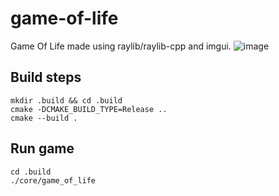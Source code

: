 # game-of-life
Game Of Life made using raylib/raylib-cpp and imgui.
![image](https://github.com/user-attachments/assets/7dc89e26-b668-4bd8-95a0-02c446be63ac)

## Build steps
```
mkdir .build && cd .build
cmake -DCMAKE_BUILD_TYPE=Release ..
cmake --build .
```

## Run game
```
cd .build
./core/game_of_life
```